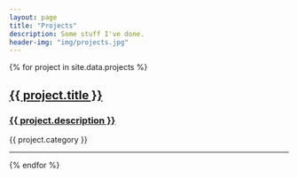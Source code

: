 ```yaml
---
layout: page
title: "Projects"
description: Some stuff I've done.
header-img: "img/projects.jpg"
---
```


{% for project in site.data.projects %}
<div class="post-preview">
  <a href="{{ project.url }}">
    <h2 class="post-title">{{ project.title }}</h2>
    <h3 class="post-subtitle">{{ project.description }}</h3>
  </a>
  <p class="post-meta">{{ project.category }}</p>
</div>
<hr>
{% endfor %}
